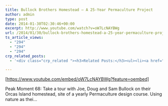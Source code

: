 ```yaml
---
title: Bullock Brothers Homestead – A 25-Year Permaculture Project
author: admin
type: post
date: 2014-01-30T02:30:46+00:00
excerpt: http://www.youtube.com/watch?v=oW7LcNAYBWg
url: /2014/01/30/bullock-brothers-homestead-a-25-year-permaculture-project/
ts_article_views:
  - "294"
  - "294"
  - "294"
crp_related_posts:
  - '<div class="crp_related "><h3>Related Posts:</h3><ul><li><a href="https://scdhub.org/2018/01/06/household-and-neighborhood-sanitation-infrastructures-excreta-wastewater-disposal-in-developing-countries/"    ><img src="https://scdhub.org/wp-content/plugins/contextual-related-posts/default.png" alt="Household and neighborhood Sanitation Infrastructures: Excreta, wastewater disposal in developing countries" title="Household and neighborhood Sanitation Infrastructures: Excreta, wastewater disposal in developing countries" width="150" height="150" class="crp_thumb crp_default" /><span class="crp_title">Household and neighborhood Sanitation&hellip;</span></a></li><li><a href="https://scdhub.org/2017/12/25/wastewater-treatment-and-biosolids-management/"    ><img src="https://scdhub.org/wp-content/uploads/2017/12/wastewater-treatment-and-biosoli-150x150.jpg" alt="Wastewater treatment and Biosolids management" title="Wastewater treatment and Biosolids management" width="150" height="150" class="crp_thumb crp_featured" /><span class="crp_title">Wastewater treatment and Biosolids management</span></a></li><li><a href="https://scdhub.org/2017/06/11/royate-hill-community-orchard-permaculture-allotment-bristol-uk/"    ><img src="https://scdhub.org/wp-content/uploads/2017/06/royate-hill-community-orchard-038-permaculture-allotment-bristol-uk-150x150.jpg" alt="Royate Hill Community Orchard &#038; Permaculture Allotment, Bristol, UK" title="Royate Hill Community Orchard &#038; Permaculture Allotment, Bristol, UK" width="150" height="150" class="crp_thumb crp_featured" /><span class="crp_title">Royate Hill Community Orchard &#038; Permaculture&hellip;</span></a></li><li><a href="https://scdhub.org/2017/07/30/nuclear-testing-footage-music-by-gigi-shibabaw-washintu/"    ><img src="https://scdhub.org/wp-content/uploads/2017/07/nuclear-testing-footage-music-by-gigi-shibabaw-washintu-150x150.jpg" alt="Cultuer- Music &#8211; Ethiopian (Music by Gigi Shibabaw-Washintu)" title="Cultuer- Music &#8211; Ethiopian (Music by Gigi Shibabaw-Washintu)" width="150" height="150" class="crp_thumb crp_featured" /><span class="crp_title">Cultuer- Music &#8211; Ethiopian (Music by Gigi&hellip;</span></a></li><li><a href="https://scdhub.org/2017/12/10/underground-concrete-cistern-installation-overview/"    ><img src="https://scdhub.org/wp-content/uploads/2017/12/underground-concrete-cistern-ins-150x150.jpg" alt="Underground concrete cistern installation overview" title="Underground concrete cistern installation overview" width="150" height="150" class="crp_thumb crp_featured" /><span class="crp_title">Underground concrete cistern installation overview</span></a></li><li><a href="https://scdhub.org/2017/06/03/qualifying-a-consultant/"    ><img src="https://scdhub.org/wp-content/uploads/2017/06/360-91-panel-150x150.jpg" alt="Qualifying a Project Consultant" title="Qualifying a Project Consultant" width="150" height="150" class="crp_thumb crp_featured" /><span class="crp_title">Qualifying a Project Consultant</span></a></li></ul><div class="crp_clear"></div></div>'

---
```

[https://www.youtube.com/embed/oW7LcNAYBWg?feature=oembed] 

Peak Moment 68: Take a tour with Joe, Doug and Sam Bullock on their Orcas Island homestead, site of a yearly Permaculture design course. Using nature as thei&#8230;
